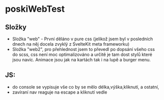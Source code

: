 # poskiWebTest
## Složky
- Složka "web" - První děláno v pure css (jelikož jsem byl v posledních dnech na něj docela zvyklý z SvelteKit meta frameworku)
- Složka "web2", pro přehlednost jsem to převedl po dopsání všeho css do scss, 
css není moc optimalizováno a určitě je tam dost stylů které jsou navíc.
Animace jsou jak na kartách tak i na lupě a burger menu. 
## JS: 
- do console se vypisuje vše co by se mělo délka,výška,kliknutí, a ostatní,
- zavíraní nav reaguje na escape a kliknutí vedle
